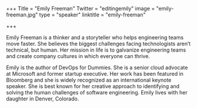 +++
Title = "Emily Freeman"
Twitter = "editingemily"
image = "emily-freeman.jpg"
type = "speaker"
linktitle = "emily-freeman"

+++

Emily Freeman is a thinker and a storyteller who helps engineering teams move faster. She believes the biggest challenges facing technologists aren’t technical, but human. Her mission in life is to galvanize engineering teams and create company cultures in which everyone can thrive.

Emily is the author of DevOps for Dummies. She is a senior cloud advocate at Microsoft and former startup executive. Her work has been featured in Bloomberg and she is widely recognized as an international keynote speaker. She is best known for her creative approach to identifying and solving the human challenges of software engineering. Emily lives with her daughter in Denver, Colorado.
